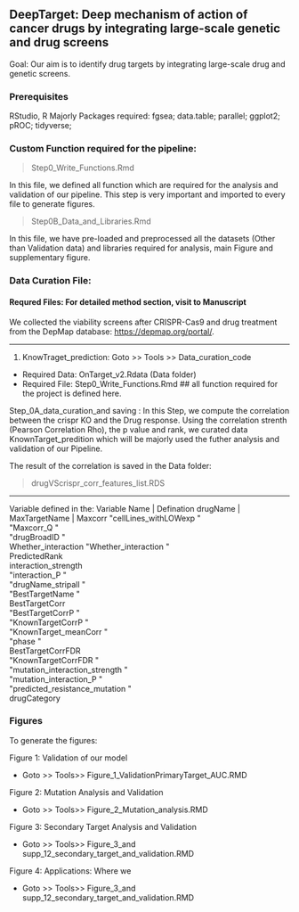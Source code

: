 ## DeepTarget: Deep mechanism of action of cancer drugs by integrating large-scale genetic and drug screens
 Goal: Our aim is to identify drug targets by integrating large-scale drug and genetic screens.
 
### Prerequisites
RStudio, R
Majorly Packages required: fgsea; data.table; parallel; ggplot2; pROC; tidyverse;

### Custom Function required for the pipeline:

> Step0_Write_Functions.Rmd

In this file, we defined all function which are required for the analysis and validation of our pipeline. 
This step is very important and imported to every file to generate figures.

> Step0B_Data_and_Libraries.Rmd

In this file, we have pre-loaded and preprocessed all the datasets (Other than Validation data) and libraries required for analysis, main Figure and supplementary figure.


### Data Curation File:

#### Requred Files: For detailed method section, visit to Manuscript
We collected the viability screens after CRISPR-Cas9 and drug treatment from the DepMap database: https://depmap.org/portal/. 

---
1) KnowTraget_prediction:
Goto >> Tools >> Data_curation_code

* Required Data: OnTarget_v2.Rdata (Data folder)
* Required File: Step0_Write_Functions.Rmd ## all function required for the project is defined here.

Step_0A_data_curation_and saving : In this Step, we compute the correlation between the crispr KO and the Drug response. Using the correlation strenth (Pearson Correlation Rho), the p value and rank, we curated data KnownTarget_predition which will be majorly used the futher analysis and validation of our Pipeline. 

The result of the correlation is saved in the Data folder:
> drugVScrispr_corr_features_list.RDS
---

Variable defined in the:
Variable Name	| Defination
drugName	| 
MaxTargetName	| 
Maxcorr
"cellLines_withLOWexp
"	
"Maxcorr_Q
"	
"drugBroadID
"	
Whether_interaction	
"Whether_interaction
"	
PredictedRank	
interaction_strength	
"interaction_P
"	
"drugName_stripall
"	
"BestTargetName
"	
BestTargetCorr	
"BestTargetCorrP
"	
"KnownTargetCorrP
"	
"KnownTarget_meanCorr
"	
"phase
"	
BestTargetCorrFDR	
"KnownTargetCorrFDR
"	
"mutation_interaction_strength
"	
"mutation_interaction_P
"	
"predicted_resistance_mutation
"	
drugCategory	


### Figures

To generate the figures:

Figure 1: Validation of our model



* Goto >> Tools>> Figure_1_ValidationPrimaryTarget_AUC.RMD

Figure 2: Mutation Analysis and Validation

* Goto >> Tools>> Figure_2_Mutation_analysis.RMD

Figure 3: Secondary Target Analysis and Validation

* Goto >> Tools>> Figure_3_and supp_12_secondary_target_and_validation.RMD

Figure 4: Applications: Where we 

* Goto >> Tools>> Figure_3_and supp_12_secondary_target_and_validation.RMD




